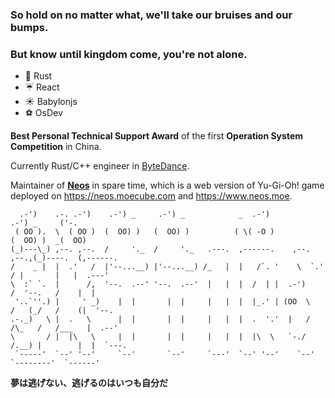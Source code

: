 ### So hold on no matter what, we'll take our bruises and our bumps.
### But know until kingdom come, you're not alone.

*  :crab: Rust
* ☔ React
* ☀️ Babylonjs
* ⚽️ OsDev

**Best Personal Technical Support Award** of the first **Operation System Competition** in China.

Currently Rust/C++ engineer in [ByteDance](https://www.bytedance.com/en/).

Maintainer of [**Neos**](https://github.com/DarkNeos/neos-ts) in spare time, which is a web version of Yu-Gi-Oh! game deployed on https://neos.moecube.com and https://www.neos.moe.

```
  .-')    .-. .-')    .-') _     .-') _            _  .-')                   .-') _     ('-.   
 ( OO ).  \  ( OO )  (  OO) )   (  OO) )          ( \( -O )                 (  OO) )  _(  OO)  
(_)---\_) ,--. ,--.  /     '._  /     '._   .---.  ,------.    ,--.   ,--.,(_)----.  (,------. 
/    _ |  |  .'   /  |'--...__) |'--...__) /_   |  |   /`. '    \  `.'  / |       |   |  .---' 
\  :` `.  |      /,  '--.  .--' '--.  .--'  |   |  |  /  | |  .-')     /  '--.   /    |  |     
 '..`''.) |     ' _)    |  |       |  |     |   |  |  |_.' | (OO  \   /   (_/   /    (|  '--.  
.-._)   \ |  .   \      |  |       |  |     |   |  |  .  '.'  |   /  /\_   /   /___   |  .--'  
\       / |  |\   \     |  |       |  |     |   |  |  |\  \   `-./  /.__) |        |  |  `---. 
 `-----'  `--' '--'     `--'       `--'     `---'  `--' '--'    `--'      `--------'  `------' 

```
**夢は逃げない、逃げるのはいつも自分だ**  

<!--
**SKTT1Ryze/SKTT1Ryze** is a ✨ _special_ ✨ repository because its `README.md` (this file) appears on your GitHub profile.  

